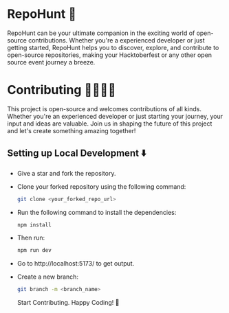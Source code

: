 # RepoHunt 🌟 

RepoHunt can be your ultimate companion in the exciting world of open-source contributions. Whether you're a experienced developer or just getting started, RepoHunt helps you to discover, explore, and contribute to open-source repositories, making your Hacktoberfest or any other open source event journey a breeze.

# Contributing 👨‍💻👩‍💻
This project is open-source and welcomes contributions of all kinds. Whether you're an experienced developer or just starting your journey, your input and ideas are valuable. Join us in shaping the future of this project and let's create something amazing together!

## Setting up Local Development ⬇️
  - Give a star and fork the repository.
  - Clone your forked repository using the following command:
    ```bash
    git clone <your_forked_repo_url>
    ```
  - Run the following command to install the dependencies:
    ```bash
    npm install
    ```
  - Then run:
    ```bash
    npm run dev
    ```
  - Go to http://localhost:5173/ to get output.

  - Create a new branch:
    ```bash
    git branch -m <branch_name>
    ```

    Start Contributing. Happy Coding! 🙌
